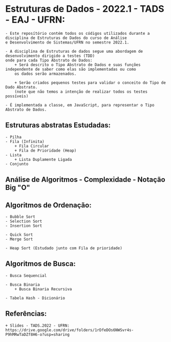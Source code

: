 # Estruturas de Dados - 2022.1 - TADS - EAJ - UFRN:
	- Este reposítório contém todos os códigos utilizados durante a disciplina de Estruturas de Dados do curso de Análise 
	e Desenvolvimento de Sistemas/UFRN no semestre 2022.1.

	- A disciplina de Estruturas de dados segue uma abordagem de desenvolvimento dirigido a testes (TDD)
	onde para cada Tipo Abstrato de Dados:
		+ Será descrito o Tipo Abstrato de Dados e suas funções independente de saber como elas são implementadas ou como 
		os dados serão armazenados.
	
		+ Serão criados pequenos testes para validar o conceito do Tipo de Dado Abstrato. 
		(note que não temos a intenção de realizar todos os testes possíveis)
	
	- É implementada a classe, em JavaScript, para representar o Tipo Abstrato de Dados.

## Estruturas abstratas Estudadas:
	- Pilha
	- Fila (Infinita)
		+ Fila Circular
		+ Fila de Prioridade (Heap)
	- Lista
		+ Lista Duplamente Ligada
	- Conjunto

## Análise de Algoritmos - Complexidade - Notação Big "O"
	
## Algoritmos de Ordenação:
	- Bubble Sort
	- Selection Sort
	- Insertion Sort
	
	- Quick Sort
	- Merge Sort
	
	- Heap Sort (Estudado junto com Fila de prioridade)

## Algoritmos de Busca:
	- Busca Sequencial
	
	- Busca Binaria
		+ Busca Binaria Recursiva
		
	- Tabela Hash - Dicionário

## Referências:
	+ Slides - TADS.2022 - UFRN: https://drive.google.com/drive/folders/1rDfeDOs6NWSvr4s-P9hMRwTaDZf8H6-o?usp=sharing
